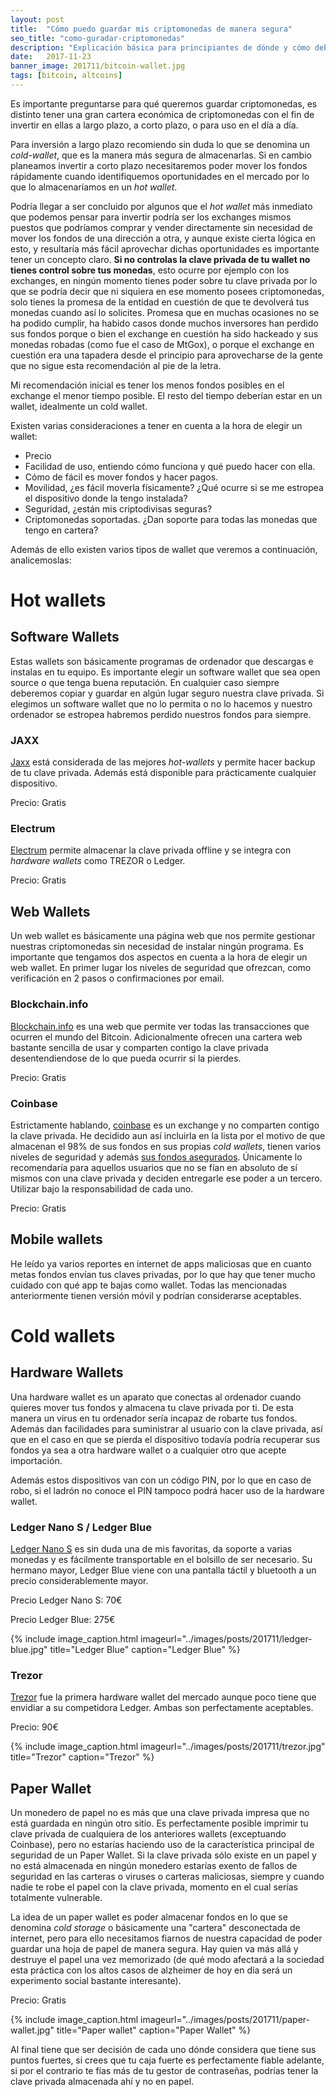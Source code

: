 ```yaml
---
layout: post
title:  "Cómo puedo guardar mis criptomonedas de manera segura"
seo_title: "como-guradar-criptomonedas"
description: "Explicación básica para principiantes de dónde y cómo debería guardar mis criptomonedas para no perderlas y evitar que sean robadas"
date:   2017-11-23
banner_image: 201711/bitcoin-wallet.jpg
tags: [bitcoin, altcoins]
---
```


Es importante preguntarse para qué queremos guardar criptomonedas, es distinto tener una gran cartera económica de criptomonedas con el fin de invertir en ellas a largo plazo, a corto plazo, o para uso en el día a día.

Para inversión a largo plazo recomiendo sin duda lo que se denomina un *cold-wallet*, que es la manera más segura de almacenarlas. Si en cambio planeamos invertir a corto plazo necesitaremos poder mover los fondos rápidamente cuando identifiquemos oportunidades en el mercado por lo que lo almacenaríamos en un *hot wallet*.

<!--more-->

Podría llegar a ser concluido por algunos que el *hot wallet* más inmediato que podemos pensar para invertir podría ser los exchanges mismos puestos que podríamos comprar y vender directamente sin necesidad de mover los fondos de una dirección a otra, y aunque existe cierta lógica en esto, y resultaría más fácil aprovechar dichas oportunidades es importante tener un concepto claro. **Si no controlas la clave privada de tu wallet no tienes control sobre tus monedas**, esto ocurre por ejemplo con los exchanges, en ningún momento tienes poder sobre tu clave privada por lo que se podría decir que ni siquiera en ese momento posees criptomonedas, solo tienes la promesa de la entidad en cuestión de que te devolverá tus monedas cuando así lo solicites. Promesa que en muchas ocasiones no se ha podido cumplir, ha habido casos donde muchos inversores han perdido sus fondos porque o bien el exchange en cuestión ha sido hackeado y sus monedas robadas (como fue el caso de MtGox), o porque el exchange en cuestión era una tapadera desde el principio para aprovecharse de la gente que no sigue esta recomendación al pie de la letra.



Mi recomendación inicial es tener los menos fondos posibles en el exchange el menor tiempo posible. El resto del tiempo deberían estar en un wallet, idealmente un cold wallet.

Existen varias consideraciones a tener en cuenta a la hora de elegir un wallet:

* Precio
* Facilidad de uso, entiendo cómo funciona y qué puedo hacer con ella.
* Cómo de fácil es mover fondos y hacer pagos.
* Movilidad, ¿es fácil moverla físicamente? ¿Qué ocurre si se me estropea el dispositivo donde la tengo instalada?
* Seguridad, ¿están mis criptodivisas seguras?
* Criptomonedas soportadas. ¿Dan soporte para todas las monedas que tengo en cartera?

Además de ello existen varios tipos de wallet que veremos a continuación, analicemoslas:

# Hot wallets

## Software Wallets

Estas wallets son básicamente programas de ordenador que descargas e instalas en tu equipo. Es importante elegir un software wallet que sea open source o que tenga buena reputación. En cualquier caso siempre deberemos copiar y guardar en algún lugar seguro nuestra clave privada. Si elegimos un software wallet que no lo permita o no lo hacemos y nuestro ordenador se estropea habremos perdido nuestros fondos para siempre.

### JAXX

[Jaxx](https://jaxx.io/) está considerada de las mejores *hot-wallets* y permite hacer backup de tu clave privada. Además está disponible para prácticamente cualquier dispositivo.

Precio: Gratis

### Electrum

[Electrum](https://electrum.org) permite almacenar la clave privada offline y se integra con *hardware wallets* como TREZOR o Ledger.

Precio: Gratis

## Web Wallets

Un web wallet es básicamente una página web que nos permite gestionar nuestras criptomonedas sin necesidad de instalar ningún programa. Es importante que tengamos dos aspectos en cuenta a la hora de elegir un web wallet. En primer lugar los niveles de seguridad que ofrezcan, como verificación en 2 pasos o confirmaciones por email.

### Blockchain.info

[Blockchain.info](https://blockchain.info/) es una web que permite ver todas las transacciones que ocurren el mundo del Bitcoin. Adicionalmente ofrecen una cartera web bastante sencilla de usar y comparten contigo la clave privada desentendiendose de lo que pueda ocurrir si la pierdes.

Precio: Gratis

### Coinbase

Estrictamente hablando, [coinbase](https://www.coinbase.com/) es un exchange y no comparten contigo la clave privada. He decidido aun así incluirla en la lista por el motivo de que almacenan el 98% de sus fondos en sus propias *cold wallets*, tienen varios niveles de seguridad y además [sus fondos asegurados](https://support.coinbase.com/customer/es/portal/articles/1662379-how-is-coinbase-insured-). Únicamente lo recomendaría para aquellos usuarios que no se fían en absoluto de sí mismos con una clave privada y deciden entregarle ese poder a un tercero. Utilizar bajo la responsabilidad de cada uno.

Precio: Gratis

## Mobile wallets

He leído ya varios reportes en internet de apps maliciosas que en cuanto metas fondos envían tus claves privadas, por lo que hay que tener mucho cuidado con qué app te bajas como wallet. Todas las mencionadas anteriormente tienen versión móvil y podrían considerarse aceptables.


# Cold wallets

## Hardware Wallets

Una hardware wallet es un aparato que conectas al ordenador cuando quieres mover tus fondos y almacena tu clave privada por ti. De esta manera un virus en tu ordenador sería incapaz de robarte tus fondos. Además dan facilidades para suministrar al usuario con la clave privada, así que en el caso en que se pierda el dispositivo todavía podría recuperar sus fondos ya sea a otra hardware wallet o a cualquier otro que acepte importación.


Además estos dispositivos van con un código PIN, por lo que en caso de robo, si el ladrón no conoce el PIN tampoco podrá hacer uso de la hardware wallet.

### Ledger Nano S / Ledger Blue

[Ledger Nano S](http://amzn.to/2i5kRoG) es sin duda una de mis favoritas, da soporte a varias monedas y es fácilmente transportable en el bolsillo de ser necesario. Su hermano mayor, Ledger Blue viene con una pantalla táctil y bluetooth a un precio considerablemente mayor.

Precio Ledger Nano S: 70€

Precio Ledger Blue: 275€

{% include image_caption.html imageurl="../images/posts/201711/ledger-blue.jpg" title="Ledger Blue" caption="Ledger Blue" %}
	
### Trezor

[Trezor](http://amzn.to/2i72hMV) fue la primera hardware wallet del mercado aunque poco tiene que envidiar a su competidora Ledger. Ambas son perfectamente aceptables.

Precio: 90€

{% include image_caption.html imageurl="../images/posts/201711/trezor.jpg" title="Trezor" caption="Trezor" %}

## Paper Wallet

Un monedero de papel no es más que una clave privada impresa que no está guardada en ningún otro sitio. Es perfectamente posible imprimir tu clave privada de cualquiera de los anteriores wallets (exceptuando Coinbase), pero no estarías haciendo uso de la característica principal de seguridad de un Paper Wallet. Si la clave privada sólo existe en un papel y no está almacenada en ningún monedero estarías exento de fallos de seguridad en las carteras o viruses o carteras maliciosas, siempre y cuando nadie te robe el papel con la clave privada, momento en el cual serías totalmente vulnerable.

La idea de un paper wallet es poder almacenar fondos en lo que se denomina *cold storage* o básicamente una "cartera" desconectada de internet, pero para ello necesitamos fiarnos de nuestra capacidad de poder guardar una hoja de papel de manera segura. Hay quien va más allá y destruye el papel una vez memorizado (de qué modo afectará a la sociedad esta práctica con los altos casos de alzheimer de hoy en día será un experimento social bastante interesante).

Precio: Gratis

{% include image_caption.html imageurl="../images/posts/201711/paper-wallet.jpg" title="Paper wallet" caption="Paper Wallet" %}

Al final tiene que ser decisión de cada uno dónde considera que tiene sus puntos fuertes, si crees que tu caja fuerte es perfectamente fiable adelante, si por el contrario te fías más de tu gestor de contraseñas, podrías tener la clave privada almacenada ahí y no en papel.


